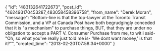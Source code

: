  {
   "id": "483132641722673",
   "post_id": "462493170453287_483058458396758",
   "from_name": "Derek Moran",
   "message": "Bottom-line is that the top-lawyer at the Toronto Transit Commission, and a VP at Canada Post have both begrudgingly conceded that it is \"a mechanism\" to purchase things, BUT, that they are under no obligation to accept a PART V. Consumer Purchase from me, to wit i said- \"Oh, so what you've really just told me is- 'We dont want money,' is that it?\"",
   "created_time": "2013-02-20T07:58:34+0000"
 }
